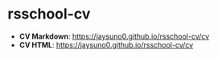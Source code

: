 # rsschool-cv

+ **CV Markdown**: https://jaysuno0.github.io/rsschool-cv/cv
+ **CV HTML**: https://jaysuno0.github.io/rsschool-cv/cv

